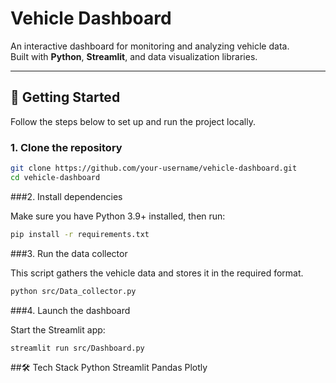 # Vehicle Dashboard

An interactive dashboard for monitoring and analyzing vehicle data.  
Built with **Python**, **Streamlit**, and data visualization libraries.

---

## 🚀 Getting Started

Follow the steps below to set up and run the project locally.

### 1. Clone the repository
```bash
git clone https://github.com/your-username/vehicle-dashboard.git
cd vehicle-dashboard
```
###2. Install dependencies

Make sure you have Python 3.9+ installed, then run:
```bash
pip install -r requirements.txt
```
###3. Run the data collector

This script gathers the vehicle data and stores it in the required format.
```bash
python src/Data_collector.py
```
###4. Launch the dashboard

Start the Streamlit app:
```bash
streamlit run src/Dashboard.py
```
##🛠️ Tech Stack
Python
Streamlit
Pandas
Plotly
